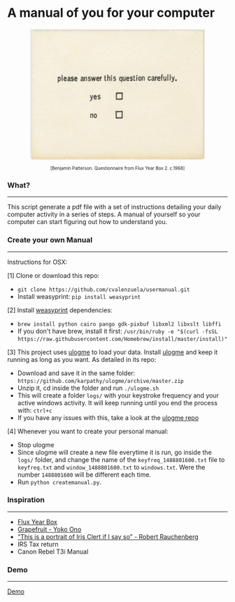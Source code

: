 # A manual of you for your computer


<div style="text-align:center"><img src ="imgs/yeno.png" style="max-width:400px;" /></div>
<p style="text-align:center;font-size:10px;">[Benjamin Patterson. Questionnaire from Flux Year Box 2. c.1968]</p>

### What?
--------------
This script generate a pdf file with a set of instructions detailing your daily computer activity in a series of steps. A manual of yourself so your computer can start figuring out how to understand you.


### Create your own Manual
--------------
Instructions for OSX:

[1] Clone or download this repo:
  - `git clone https://github.com/cvalenzuela/usermanual.git`
  - Install weasyprint: `pip install weasyprint`

[2] Install [weasyprint](http://weasyprint.readthedocs.io/en/latest/) dependencies:
  - `brew install python cairo pango gdk-pixbuf libxml2 libxslt libffi`
  - If you don't have brew, install it first: `/usr/bin/ruby -e "$(curl -fsSL https://raw.githubusercontent.com/Homebrew/install/master/install)"`

[3] This project uses [ulogme](https://github.com/karpathy/ulogme) to load your data. Install [ulogme](https://github.com/karpathy/ulogme) and keep it running as long as you want. As detailed in its repo:
  - Download and save it in the same folder: `https://github.com/karpathy/ulogme/archive/master.zip `
  - Unzip it, cd inside the folder and run `./ulogme.sh`
  - This will create a folder `logs/` with your keystroke frequency and your active windows activity. It will keep running until you end the process with: `ctrl+c`
  - If you have any issues with this, take a look at the [ulogme repo](https://github.com/karpathy/ulogme)

[4] Whenever you want to create your personal manual:
  - Stop ulogme
  - Since ulogme will create a new file everytime it is run, go inside the `logs/` folder, and change the name of the `keyfreq_1488801600.txt` file to `keyfreq.txt` and `window_1488801600.txt` to `windows.txt`. Were the number `1488801600` will be different each time.
  - Run `python createmanual.py`.

### Inspiration
--------------
- [Flux Year Box](https://www.moma.org/interactives/exhibitions/2011/fluxus_editions/category_works/fluxyearbox2/)
- [Grapefruit - Yoko Ono](https://en.wikipedia.org/wiki/Grapefruit_(book))
- [“This is a portrait of Iris Clert if I say so” - Robert Rauchenberg](http://www.rauschenbergfoundation.org/art/artwork/portrait-iris-clert-if-i-say-so)
- IRS Tax return
- Canon Rebel T3i Manual

### Demo
--------------
[Demo](demo/userusermanual.pdf)
